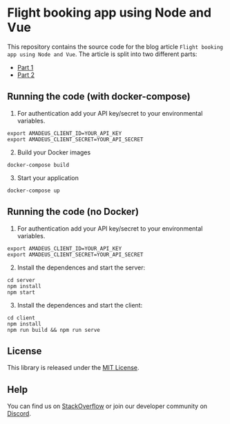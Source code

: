 # Flight booking app using Node and Vue

This repository contains the source code for the blog article `Flight booking app using Node and Vue`. The article is split into two different parts:

- [Part 1](https://developers.amadeus.com/blog/javascript-flight-booking-app-node-vuejs)
- [Part 2](https://developers.amadeus.com/blog/javascript-flight-booking-app-node-vuejs-part-2)

## Running the code (with docker-compose)


1. For authentication add your API key/secret to your environmental variables.

```
export AMADEUS_CLIENT_ID=YOUR_API_KEY
export AMADEUS_CLIENT_SECRET=YOUR_API_SECRET
```

2. Build your Docker images 

```
docker-compose build
```
3. Start your application

```
docker-compose up
```

## Running the code (no Docker)

1. For authentication add your API key/secret to your environmental variables.

```
export AMADEUS_CLIENT_ID=YOUR_API_KEY
export AMADEUS_CLIENT_SECRET=YOUR_API_SECRET
```

2. Install the dependences and start the server:

```
cd server
npm install
npm start
```

3. Install the dependences and start the client:

```
cd client
npm install
npm run build && npm run serve
```

## License

This library is released under the [MIT License](LICENSE).

## Help

You can find us on [StackOverflow](https://stackoverflow.com/questions/tagged/amadeus) or join our developer community on
[Discord](https://discord.gg/cVrFBqx).

